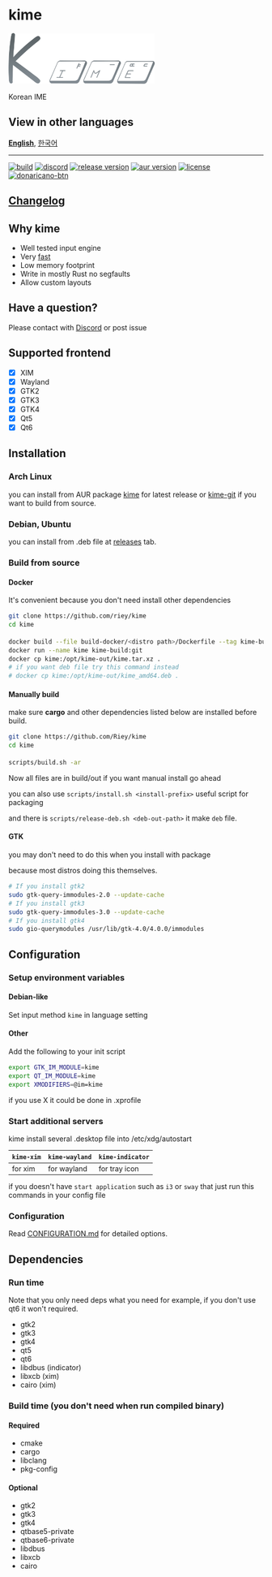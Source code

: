 # kime

[<img src="./docs/assets/kime-roundy-default-without-text-bluegrey.png" height="100">](https://github.com/Riey/kime)

Korean IME

## View in other languages

[**English**](./README.md), [한국어](./README.ko.md)

---

[<img alt="build" src="https://img.shields.io/github/workflow/status/Riey/kime/CI?style=for-the-badge" height="25">](https://github.com/Riey/kime/actions?query=workflow%3ACI)
[<img alt="discord" src="https://img.shields.io/discord/801107569505992705.svg?style=for-the-badge" height="25">](https://discord.gg/YPnEfZqC6y)
[<img alt="release version" src="https://img.shields.io/github/v/release/Riey/kime?style=for-the-badge" height="25">](https://github.com/Riey/kime/releases)
[<img alt="aur version" src="https://img.shields.io/aur/version/kime-bin?style=for-the-badge" height="25">](https://aur.archlinux.org/packages/kime-bin/)
[<img alt="license" src="https://img.shields.io/github/license/Riey/kime?style=for-the-badge" height="25">](https://github.com/Riey/kime/blob/master/LICENSE)
[<img src="https://d1u4yishnma8v5.cloudfront.net/mobile-gift.png" alt="donaricano-btn" height="50">](https://donaricano.com/mypage/1610220543_mjZDXO)

## [Changelog](docs/CHANGELOG.md)

## Why kime

* Well tested input engine
* Very [fast](https://github.com/Riey/kime/wiki/Performance)
* Low memory footprint
* Write in mostly Rust no segfaults
* Allow custom layouts

## Have a question?

Please contact with [Discord](https://discord.gg/YPnEfZqC6y) or post issue

## Supported frontend

- [x] XIM
- [x] Wayland
- [x] GTK2
- [x] GTK3
- [x] GTK4
- [x] Qt5
- [x] Qt6

## Installation

### Arch Linux

you can install from AUR package [kime](https://aur.archlinux.org/packages/kime) for latest release
or [kime-git](https://aur.archlinux.org/packages/kime-git) if you want to build from source.

### Debian, Ubuntu

you can install from .deb file at [releases](https://github.com/Riey/kime/releases) tab.

### Build from source

#### Docker

It's convenient because you don't need install other dependencies

```sh
git clone https://github.com/riey/kime
cd kime

docker build --file build-docker/<distro path>/Dockerfile --tag kime-build:git .
docker run --name kime kime-build:git
docker cp kime:/opt/kime-out/kime.tar.xz .
# if you want deb file try this command instead
# docker cp kime:/opt/kime-out/kime_amd64.deb .
```

#### Manually build

make sure **cargo** and other dependencies listed below are installed before build.

```sh
git clone https://github.com/Riey/kime
cd kime

scripts/build.sh -ar
```

Now all files are in build/out if you want manual install go ahead

you can also use `scripts/install.sh <install-prefix>` useful script for packaging

and there is `scripts/release-deb.sh <deb-out-path>` it make `deb` file.

#### GTK

you may don't need to do this when you install with package

because most distros doing this themselves.

```sh
# If you install gtk2
sudo gtk-query-immodules-2.0 --update-cache
# If you install gtk3
sudo gtk-query-immodules-3.0 --update-cache
# If you install gtk4
sudo gio-querymodules /usr/lib/gtk-4.0/4.0.0/immodules
```

## Configuration

### Setup environment variables

#### Debian-like

Set input method `kime` in language setting

#### Other

Add the following to your init script

```sh
export GTK_IM_MODULE=kime
export QT_IM_MODULE=kime
export XMODIFIERS=@im=kime
```

if you use X it could be done in .xprofile

### Start additional servers

kime install several .desktop file into /etc/xdg/autostart

| `kime-xim` | `kime-wayland` | `kime-indicator` |
|------------|----------------|---------------|
| for xim    | for wayland    | for tray icon |

if you doesn't have `start application` such as `i3` or `sway` that just run this commands in your config file

### Configuration

Read [CONFIGURATION.md](docs/CONFIGURATION.md) for detailed options.

## Dependencies

### Run time

Note that you only need deps what you need
for example, if you don't use qt6 it won't required.

* gtk2
* gtk3
* gtk4
* qt5
* qt6
* libdbus (indicator)
* libxcb (xim)
* cairo (xim)

### Build time (you don't need when run compiled binary)

#### Required

* cmake
* cargo
* libclang
* pkg-config

#### Optional

* gtk2
* gtk3
* gtk4
* qtbase5-private
* qtbase6-private
* libdbus
* libxcb
* cairo

